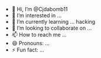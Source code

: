 - 👋 Hi, I’m @Cjdabomb11
- 👀 I’m interested in ...
- 🌱 I’m currently learning ... hacking 
- 💞️ I’m looking to collaborate on ...
- 📫 How to reach me ...
- 😄 Pronouns: ...
- ⚡ Fun fact: ...

<!---
Cjdabomb11/Cjdabomb11 is a ✨ special ✨ repository because its `README.md` (this file) appears on your GitHub profile.
You can click the Preview link to take a look at your changes.
--->
